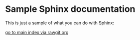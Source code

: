 # Sample Sphinx documentation

This is just a sample of what you can do with Sphinx: 

[go to main index via rawgit.org](https://ghcdn.rawgit.org/jason-s/sample-sphinx-documentation/master/build/html/index.html)